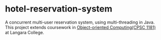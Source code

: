 # hotel-reservation-system
A concurrent multi-user reservation system, using multi-threading in Java. 
This project extends coursework in [Object-oriented Computing(CPSC 1181)](https://langara.ca/programs-courses/cpsc-1181) at Langara College.
